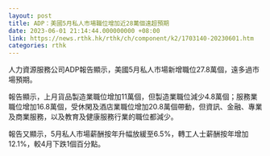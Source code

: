 ```yaml
---
layout: post
title: ADP：美國5月私人市場職位增加近28萬個遠超預期
date: 2023-06-01 21:14:44.000000000 +08:00
link: https://news.rthk.hk/rthk/ch/component/k2/1703140-20230601.htm
categories: rthk
---
```


人力資源服務公司ADP報告顯示，美國5月私人市場新增職位27.8萬個，遠多過市場預期。

報告顯示，上月貨品製造業職位增加11萬個，但製造業職位減少4.8萬個；服務業職位增加16.8萬個，受休閑及酒店業職位增加20.8萬個帶動，但資訊、金融、專業及商業服務，以及教育及健康服務行業的職位都減少。

報告又顯示，5月私人市場薪酬按年升幅放緩至6.5%，轉工人士薪酬按年增加12.1%，較4月下跌1個百分點。
